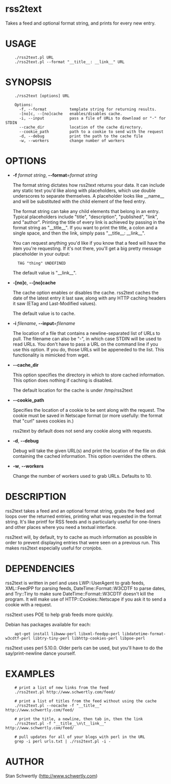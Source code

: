 # rss2text

Takes a feed and optional format string, and prints for every new entry.

# USAGE

        ./rss2text.pl URL
        ./rss2text.pl --format "__title__: __link__" URL

# SYNOPSIS

        ./rss2text [options] URL

        Options:
          -f, --format          template string for returning results.
          -[no]c, --[no]cache   enables/disables cache.
          -i, --input           pass a file of URLs to download or "-" for STDIN
          --cache_dir           location of the cache directory.
          --cookie_path         path to a cookie to send with the request
          -d, --debug           print the path to the cache file
          -w, --workers         change number of workers

# OPTIONS

- **-f** _format string_, **--format**=_format string_

    The format string dictates how rss2text returns your data. It can include any
    static text you'd like along with placeholders, which use double underscores
    to separate themselves. A placeholder looks like \_\_name\_\_ and will be substituted
    with the child element of the feed entry. 

    The format string can take any child elements that belong in an entry. Typical
    placeholders include "title", "description", "published", "link", and "author".
    Printing the title of every link is achieved by passing in the format string as
    "\_\_title\_\_". If you want to print the title, a colon and a single
    space, and then the link, simply pass "\_\_title\_\_: \_\_link\_\_".

    You can request anything you'd like if you know that a feed will have the item
    you're requesting. If it's not there, you'll get a big pretty message placeholder
    in your output:

        TAG "thing" UNDEFINED

    The default value is "\_\_link\_\_".

- **-\[no\]c**, **--\[no\]cache**

    The cache option enables or disables the cache. rss2text caches the date of the
    latest entry it last saw, along with any HTTP caching headers it saw (ETag and 
    Last-Modified values).

    The default value is to cache.

- **-i** _filename_, **--input**=_filename_

    The location of a file that contains a newline-separated list of URLs to pull.
    The filename can also be "-", in which case STDIN will be used to read URLs.
    You don't have to pass a URL on the command line if you use this option. If you
    do, those URLs will be appeneded to the list. This functionality is mimicked
    from wget.

- **--cache\_dir**

    This option specifies the directory in which to store cached information. This
    option does nothing if caching is disabled.

    The default location for the cache is under /tmp/rss2text

- **--cookie\_path**

    Specifies the location of a cookie to be sent along with the request. The cookie
    must be saved in Netscape format (or more usefully: the format that "curl"
    saves cookies in.)

    rss2text by default does not send any cookie along with requests.

- **-d**, **--debug**

    Debug will take the given URL(s) and print the location of the file on disk
    containing the cached information. This option overrides the others.

- **-w**, **--workers**

    Change the number of workers used to grab URLs. Defaults to 10.

# DESCRIPTION

rss2text takes a feed and an optional format string, grabs the feed and loops
over the returned entries, printing what was requested in the format string.
It's like printf for RSS feeds and is particularly useful for one-liners and
other places where you need a textual interface.

rss2text will, by default, try to cache as much information as possible in order to
prevent displaying entries that were seen on a previous run. This makes rss2text
especially useful for cronjobs.

# DEPENDENCIES

rss2text is written in perl and uses LWP::UserAgent to grab feeds, XML::FeedPP
for parsing feeds, DateTime::Format::W3CDTF to parse dates, and Try::Tiny to
make sure DateTime::Format::W3CDTF doesn't kill the program. It will make
use of HTTP::Cookies::Netscape if you ask it to send a cookie with a request.

rss2text uses POE to help grab feeds more quickly.

Debian has packages available for each:

        apt-get install libwww-perl libxml-feedpp-perl libdatetime-format-w3cdtf-perl libtry-tiny-perl libhttp-cookies-perl libpoe-perl

rss2text uses perl 5.10.0. Older perls can be used, but you'll have to do the
say/print-newline dance yourself.

# EXAMPLES

        # print a list of new links from the feed
        ./rss2text.pl http://www.schwertly.com/feed/

        # print a list of titles from the feed without using the cache
        ./rss2text.pl --nocache -f "__title__" http://www.schwertly.com/feed/

        # print the title, a newline, then tab in, then the link
        ./rss2text.pl -f "__title__\n\t__link__" http://www.schwertly.com/feed/

        # pull updates for all of your blogs with perl in the URL
        grep -i perl urls.txt | ./rss2text.pl -i -

# AUTHOR

Stan Schwertly (http://www.schwertly.com)
